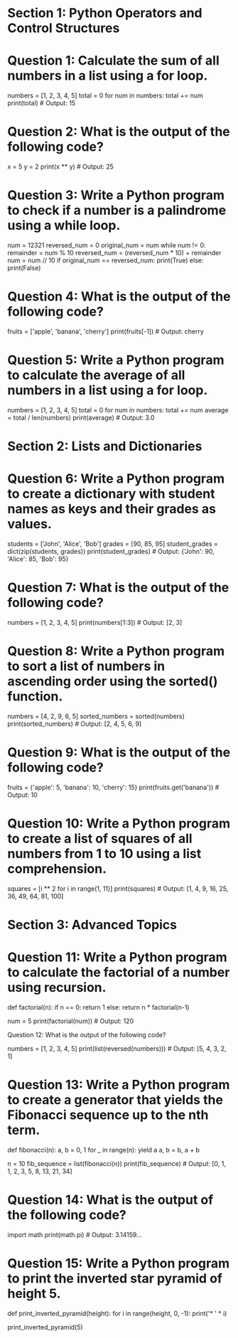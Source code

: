 # Section 1: Python Operators and Control Structures
# Question 1: Calculate the sum of all numbers in a list using a for loop.

numbers = [1, 2, 3, 4, 5]
total = 0
for num in numbers:
    total += num
print(total)  # Output: 15


# Question 2: What is the output of the following code?

x = 5
y = 2
print(x ** y)  # Output: 25


# Question 3: Write a Python program to check if a number is a palindrome using a while loop.

num = 12321
reversed_num = 0
original_num = num
while num != 0:
    remainder = num % 10
    reversed_num = (reversed_num * 10) + remainder
    num = num // 10
if original_num == reversed_num:
    print(True)
else:
    print(False)


# Question 4: What is the output of the following code?

fruits = ['apple', 'banana', 'cherry']
print(fruits[-1])  # Output: cherry


# Question 5: Write a Python program to calculate the average of all numbers in a list using a for loop.

numbers = [1, 2, 3, 4, 5]
total = 0
for num in numbers:
    total += num
average = total / len(numbers)
print(average)  # Output: 3.0


# Section 2: Lists and Dictionaries
# Question 6: Write a Python program to create a dictionary with student names as keys and their grades as values.

students = ['John', 'Alice', 'Bob']
grades = [90, 85, 95]
student_grades = dict(zip(students, grades))
print(student_grades)  # Output: {'John': 90, 'Alice': 85, 'Bob': 95}


# Question 7: What is the output of the following code?

numbers = [1, 2, 3, 4, 5]
print(numbers[1:3])  # Output: [2, 3]


# Question 8: Write a Python program to sort a list of numbers in ascending order using the sorted() function.

numbers = [4, 2, 9, 6, 5]
sorted_numbers = sorted(numbers)
print(sorted_numbers)  # Output: [2, 4, 5, 6, 9]


# Question 9: What is the output of the following code?

fruits = {'apple': 5, 'banana': 10, 'cherry': 15}
print(fruits.get('banana'))  # Output: 10


# Question 10: Write a Python program to create a list of squares of all numbers from 1 to 10 using a list comprehension.

squares = [i ** 2 for i in range(1, 11)]
print(squares)  # Output: [1, 4, 9, 16, 25, 36, 49, 64, 81, 100]


# Section 3: Advanced Topics
# Question 11: Write a Python program to calculate the factorial of a number using recursion.

def factorial(n):
    if n == 0:
        return 1
    else:
        return n * factorial(n-1)

num = 5
print(factorial(num))  # Output: 120


Question 12: What is the output of the following code?

numbers = [1, 2, 3, 4, 5]
print(list(reversed(numbers)))  # Output: [5, 4, 3, 2, 1]


# Question 13: Write a Python program to create a generator that yields the Fibonacci sequence up to the nth term.

def fibonacci(n):
    a, b = 0, 1
    for _ in range(n):
        yield a
        a, b = b, a + b

n = 10
fib_sequence = list(fibonacci(n))
print(fib_sequence)  # Output: [0, 1, 1, 2, 3, 5, 8, 13, 21, 34]


# Question 14: What is the output of the following code?

import math
print(math.pi)  # Output: 3.14159...

# Question 15: Write a Python program to print the inverted star pyramid of height 5.

def print_inverted_pyramid(height):
    for i in range(height, 0, -1):
        print('* ' * i)

print_inverted_pyramid(5)



